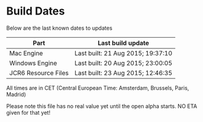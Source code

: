 # Build Dates

Below are the last known dates to updates

Part | Last build update
-----|-----
Mac Engine | Last built: 21 Aug 2015; 19:37:10
Windows Engine | Last built: 20 Aug 2015; 23:00:05
JCR6 Resource Files | Last built: 23 Aug 2015; 12:46:35
All times are in CET (Central European Time: Amsterdam, Brussels, Paris, Madrid)


Please note this file has no real value yet until the open alpha starts. NO ETA given for that yet!
